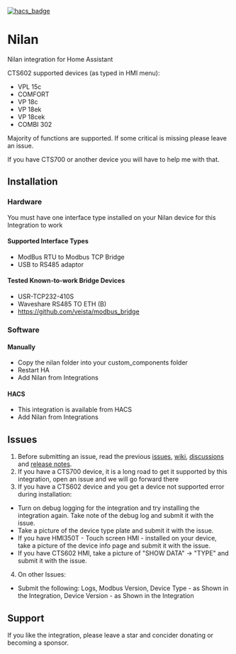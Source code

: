 [![hacs_badge](https://img.shields.io/badge/HACS-Default-41BDF5.svg)](https://github.com/hacs/integration)
# Nilan
Nilan integration for Home Assistant

CTS602 supported devices (as typed in HMI menu):

- VPL 15c
- COMFORT
- VP 18c
- VP 18ek
- VP 18cek
- COMBI 302

Majority of functions are supported. If some critical is missing please leave an issue.

If you have CTS700 or another device you will have to help me with that.

## Installation
### Hardware
You must have one interface type installed on your Nilan device for this Integration to work 

#### Supported Interface Types
- ModBus RTU to Modbus TCP Bridge 
- USB to RS485 adaptor

#### Tested Known-to-work Bridge Devices
* USR-TCP232-410S
* Waveshare RS485 TO ETH (B)
* https://github.com/veista/modbus_bridge

### Software
#### Manually
- Copy the nilan folder into your custom_components folder
- Restart HA
- Add Nilan from Integrations

#### HACS
- This integration is available from HACS
- Add Nilan from Integrations

## Issues
1. Before submitting an issue, read the previous <a href="https://github.com/veista/nilan/issues?q=">issues</a>, <a href="https://github.com/veista/nilan/wiki">wiki</a>, <a href="https://github.com/veista/nilan/discussions">discussions</a> and <a href="https://github.com/veista/nilan/releases">release notes</a>.
2. If you have a CTS700 device, it is a long road to get it supported by this integration, open an issue and we will go forward there
3. If you have a CTS602 device and you get a device not supported error during installation:
  - Turn on debug logging for the integration and try installing the integration again. Take note of the debug log and submit it with the issue.
  - Take a picture of the device type plate and submit it with the issue.
  - If you have HMI350T - Touch screen HMI - installed on your device, take a picture of the device info page and submit it with the issue.
  - If you have CTS602 HMI, take a picture of "SHOW DATA" -> "TYPE" and submit it with the issue.
4. On other Issues:
  - Submit the following: Logs, Modbus Version, Device Type - as Shown in the Integration, Device Version - as Shown in the Integration

## Support
If you like the integration, please leave a star and concider donating or becoming a sponsor.

